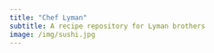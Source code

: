 ```yaml
---
title: "Chef Lyman"
subtitle: A recipe repository for Lyman brothers
image: /img/sushi.jpg
---
```


